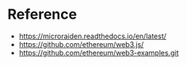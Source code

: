 # Reference

- https://microraiden.readthedocs.io/en/latest/
- https://github.com/ethereum/web3.js/
- https://github.com/ethereum/web3-examples.git
